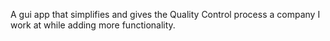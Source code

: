 A gui app that simplifies and gives the Quality Control process a company I work at while adding more functionality.
